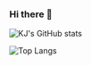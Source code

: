 ### Hi there 👋 

![KJ's GitHub stats](https://github-readme-stats.vercel.app/api?username=kwonjeong&theme=vue&show_icons=true)

![Top Langs](https://github-readme-stats.vercel.app/api/top-langs/?username=kwonjeong&layout=compact)


<!--
**kwonjeong/kwonjeong** is a ✨ _special_ ✨ repository because its `README.md` (this file) appears on your GitHub profile.

Here are some ideas to get you started:

- 🔭 I’m currently working on ...
- 🌱 I’m currently learning ...
- 👯 I’m looking to collaborate on ...
- 🤔 I’m looking for help with ...
- 💬 Ask me about ...
- 📫 How to reach me: ...
- 😄 Pronouns: ...
- ⚡ Fun fact: ...
-->
